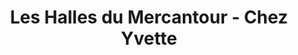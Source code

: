 ---
title: "Les Halles du Mercantour - Chez Yvette"
url: /saint-martin-vesubie/les-halles-du-mercantour-chez-yvette/
shop: boucherie
---